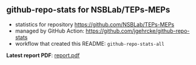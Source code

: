 ## github-repo-stats for NSBLab/TEPs-MEPs

- statistics for repository https://github.com/NSBLab/TEPs-MEPs
- managed by GitHub Action: https://github.com/jgehrcke/github-repo-stats
- workflow that created this README: `github-repo-stats-all`

**Latest report PDF**: [report.pdf](https://github.com/chaosuo/add-ghrs/raw/github-repo-stats/NSBLab/TEPs-MEPs/latest-report/report.pdf)

